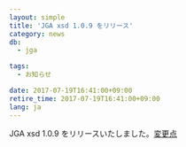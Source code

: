 ```yaml
---
layout: simple
title: 'JGA xsd 1.0.9 をリリース'
category: news
db:
  - jga

tags:
  - お知らせ

date: 2017-07-19T16:41:00+09:00
retire_time: 2017-07-19T16:41:00+09:00
lang: ja
---
```


<p>JGA xsd 1.0.9 をリリースいたしました。<a href="https://github.com/ddbj/pub/tree/master/docs/jga">変更点</a></p>
